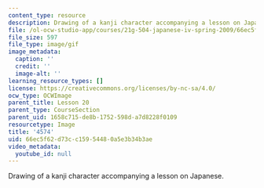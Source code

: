```yaml
---
content_type: resource
description: Drawing of a kanji character accompanying a lesson on Japanese.
file: /ol-ocw-studio-app/courses/21g-504-japanese-iv-spring-2009/66ec5f62d73cc15954480a5e3b34b3ae_4574.gif
file_size: 597
file_type: image/gif
image_metadata:
  caption: ''
  credit: ''
  image-alt: ''
learning_resource_types: []
license: https://creativecommons.org/licenses/by-nc-sa/4.0/
ocw_type: OCWImage
parent_title: Lesson 20
parent_type: CourseSection
parent_uid: 1658c715-de8b-1752-598d-a7d8228f0109
resourcetype: Image
title: '4574'
uid: 66ec5f62-d73c-c159-5448-0a5e3b34b3ae
video_metadata:
  youtube_id: null
---
```

Drawing of a kanji character accompanying a lesson on Japanese.